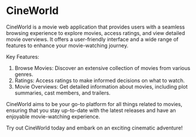 # CineWorld

CineWorld is a movie web application that provides users with a seamless browsing experience to explore movies, access ratings, and view detailed movie overviews. It offers a user-friendly interface and a wide range of features to enhance your movie-watching journey.

Key Features:

1. Browse Movies: Discover an extensive collection of movies from various genres.
2. Ratings: Access ratings to make informed decisions on what to watch.
3. Movie Overviews: Get detailed information about movies, including plot summaries, cast members, and trailers.

CineWorld aims to be your go-to platform for all things related to movies, ensuring that you stay up-to-date with the latest releases and have an enjoyable movie-watching experience.

Try out CineWorld today and embark on an exciting cinematic adventure!

